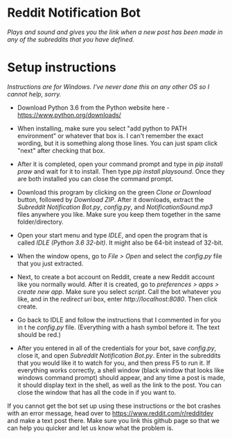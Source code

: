 # Reddit Notification Bot

*Plays and sound and gives you the link when a new post has been made in any of the subreddits that you have defined.*

# Setup instructions
*Instructions are for Windows. I've never done this on any other OS so I cannot help, sorry.*

- Download Python 3.6 from the Python website here - https://www.python.org/downloads/

- When installing, make sure you select "add python to PATH environment" or whatever that box is. I can't remember the exact wording, but it is something along those lines. You can just spam click "next" after checking that box.

- After it is completed, open your command prompt and type in *pip install praw* and wait for it to install. Then type *pip install playsound*. Once they are both installed you can close the command prompt. 

- Download this program by clicking on the green *Clone or Download* button, followed by *Download ZIP*. After it downloads, extract the *Subreddit Notification Bot.py*, *config.py*, and *NotificationSound.mp3* files anywhere you like. Make sure you keep them together in the same folder/directory.

- Open your start menu and type *IDLE*, and open the program that is called *IDLE (Python 3.6 32-bit)*. It might also be 64-bit instead of 32-bit. 

- When the window opens, go to *File > Open* and select the *config.py* file that you just extracted.

- Next, to create a bot account on Reddit, create a new Reddit account like you normally would. After it is created, go to *preferences > apps > create new app*. Make sure you select *script*. Call the bot whatever you like, and in the *redirect uri* box, enter *http://localhost:8080*. Then click create.

- Go back to IDLE and follow the instructions that I commented in for you in t he *config.py* file. (Everything with a hash symbol before it. The text should be red.)

- After you entered in all of the credentials for your bot, save *config.py*, close it, and open *Subreddit Notification Bot.py*. Enter in the subreddits that you would like it to watch for you, and then press F5 to run it. If everything works correctly, a shell window (black window that looks like windows command prompt) should appear, and any time a post is made, it should display text in the shell, as well as the link to the post. You can close the window that has all the code in if you want to. 

If you cannot get the bot set up using these instructions or the bot crashes with an error message, head over to https://www.reddit.com/r/redditdev and make a text post there. Make sure you link this github page so that we can help you quicker and let us know what the problem is. 

